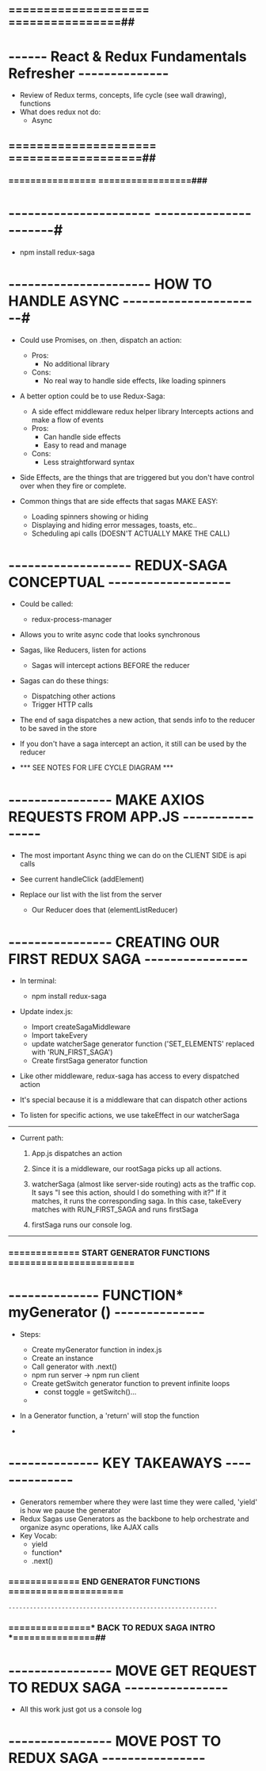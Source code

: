 ## ==================== <START REVIEW> ================##
# ------ React & Redux Fundamentals Refresher --------------
- Review of Redux terms, concepts, life cycle (see wall drawing), functions
- What does redux not do:
    - Async
    
## ===================== <END REVIEW> ===================##


### ================ <REDUX SAGA INTRO NOTES> =================###

# ---------------------- <TERMINAL> ----------------------#
- npm install redux-saga

# ---------------------- HOW TO HANDLE ASYNC ----------------------#
- Could use Promises, on .then, dispatch an action:
    - Pros:
        - No additional library
    - Cons:
        - No real way to handle side effects, like loading spinners

- A better option could be to use Redux-Saga:
    - A side effect middleware redux helper library Intercepts actions and make a flow of events
    - Pros:
        - Can handle side effects
        - Easy to read and manage
    - Cons: 
        - Less straightforward syntax

- Side Effects, are the things that are triggered but you don't have control over when they fire or complete. 
- Common things that are side effects that sagas MAKE EASY:
    - Loading spinners showing or hiding
    - Displaying and hiding error messages, toasts, etc..
    - Scheduling api calls (DOESN'T ACTUALLY MAKE THE CALL)


# ------------------- REDUX-SAGA CONCEPTUAL -------------------
- Could be called:
    - redux-process-manager
- Allows you to write async code that looks synchronous
- Sagas, like Reducers, listen for actions
    - Sagas will intercept actions BEFORE the reducer
- Sagas can do these things:
    - Dispatching other actions
    - Trigger HTTP calls
- The end of saga dispatches a new action, that sends info to the reducer to be saved in the store
- If you don't have a saga intercept an action, it still can be used by the reducer

- *** SEE NOTES FOR LIFE CYCLE DIAGRAM ***

# ---------------- MAKE AXIOS REQUESTS FROM APP.JS ----------------
- The most important Async thing we can do on the CLIENT SIDE is api calls

- See current handleClick (addElement)

- Replace our list with the list from the server
    - Our Reducer does that (elementListReducer)


# ---------------- CREATING OUR FIRST REDUX SAGA ----------------
- In terminal:
    - npm install redux-saga

- Update index.js:
    - Import createSagaMiddleware
    - Import takeEvery
    - update watcherSage generator function ('SET_ELEMENTS' replaced with 'RUN_FIRST_SAGA')
    - Create firstSaga generator function

- Like other middleware, redux-saga has access to every dispatched action
- It's special because it is a middleware that can dispatch other actions
- To listen for specific actions, we use takeEffect in our watcherSaga

--------------------------------------------------------------------
- Current path:
    1. App.js dispatches an action

    2. Since it is a middleware, our rootSaga picks up all actions.

    3. watcherSaga (almost like server-side routing) acts as the 
    traffic cop. It says "I see this action, should I do something with it?" If it matches, it runs the corresponding saga. In this case, takeEvery matches with RUN_FIRST_SAGA and runs firstSaga

    4. firstSaga runs our console log.
--------------------------------------------------------------------


### ============= START GENERATOR FUNCTIONS =======================

# -------------- FUNCTION* myGenerator ()  --------------
- Steps:
    - Create myGenerator function in index.js
    - Create an instance
    - Call generator with .next()
    - npm run server -> npm run client
    - Create getSwitch generator function to prevent infinite loops
        - const toggle = getSwitch()...
    - 
- In a Generator function, a 'return' will stop the function

- 

# -------------- KEY TAKEAWAYS --------------
- Generators remember where they were last time they were called, 'yield' is how we pause the generator
- Redux Sagas use Generators as the backbone to help orchestrate and organize async operations, like AJAX calls
- Key Vocab:
    - yield
    - function*
    - .next()

### ============= END GENERATOR FUNCTIONS =====================
    -----------------------------------------------------------

### ===============* BACK TO REDUX SAGA INTRO *===============##

# ---------------- MOVE GET REQUEST TO REDUX SAGA ----------------
- All this work just got us a console log


# ---------------- MOVE POST TO REDUX SAGA ----------------


